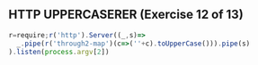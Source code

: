 ## HTTP UPPERCASERER (Exercise 12 of 13)
```js
r=require;r('http').Server((_,s)=>
  _.pipe(r('through2-map')(c=>(''+c).toUpperCase())).pipe(s)
).listen(process.argv[2])
```
